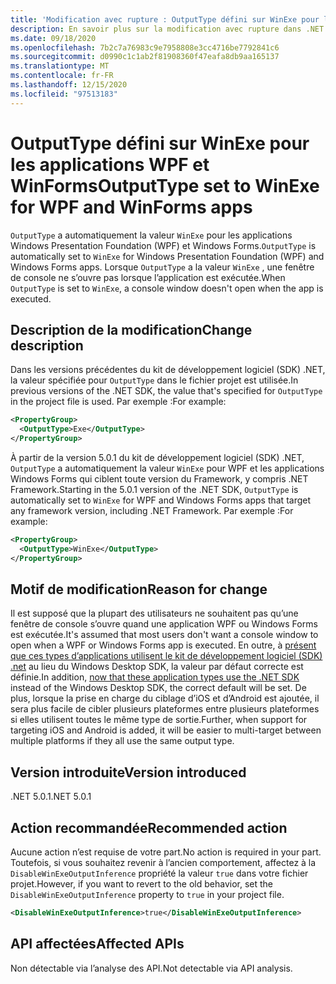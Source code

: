 ```yaml
---
title: 'Modification avec rupture : OutputType défini sur WinExe pour les applications WPF et WinForms'
description: En savoir plus sur la modification avec rupture dans .NET 5,0 où OutputType est automatiquement défini sur WinExe pour les applications Windows Forms.
ms.date: 09/18/2020
ms.openlocfilehash: 7b2c7a76983c9e7958808e3cc4716be7792841c6
ms.sourcegitcommit: d0990c1c1ab2f81908360f47eafa8db9aa165137
ms.translationtype: MT
ms.contentlocale: fr-FR
ms.lasthandoff: 12/15/2020
ms.locfileid: "97513183"
---
```

# <a name="outputtype-set-to-winexe-for-wpf-and-winforms-apps"></a><span data-ttu-id="bc5dc-103">OutputType défini sur WinExe pour les applications WPF et WinForms</span><span class="sxs-lookup"><span data-stu-id="bc5dc-103">OutputType set to WinExe for WPF and WinForms apps</span></span>

<span data-ttu-id="bc5dc-104">`OutputType` a automatiquement la valeur `WinExe` pour les applications Windows Presentation Foundation (WPF) et Windows Forms.</span><span class="sxs-lookup"><span data-stu-id="bc5dc-104">`OutputType` is automatically set to `WinExe` for Windows Presentation Foundation (WPF) and Windows Forms apps.</span></span> <span data-ttu-id="bc5dc-105">Lorsque `OutputType` a la valeur `WinExe` , une fenêtre de console ne s’ouvre pas lorsque l’application est exécutée.</span><span class="sxs-lookup"><span data-stu-id="bc5dc-105">When `OutputType` is set to `WinExe`, a console window doesn't open when the app is executed.</span></span>

## <a name="change-description"></a><span data-ttu-id="bc5dc-106">Description de la modification</span><span class="sxs-lookup"><span data-stu-id="bc5dc-106">Change description</span></span>

<span data-ttu-id="bc5dc-107">Dans les versions précédentes du kit de développement logiciel (SDK) .NET, la valeur spécifiée pour `OutputType` dans le fichier projet est utilisée.</span><span class="sxs-lookup"><span data-stu-id="bc5dc-107">In previous versions of the .NET SDK, the value that's specified for `OutputType` in the project file is used.</span></span> <span data-ttu-id="bc5dc-108">Par exemple :</span><span class="sxs-lookup"><span data-stu-id="bc5dc-108">For example:</span></span>

```xml
<PropertyGroup>
  <OutputType>Exe</OutputType>
</PropertyGroup>
```

<span data-ttu-id="bc5dc-109">À partir de la version 5.0.1 du kit de développement logiciel (SDK) .NET, `OutputType` a automatiquement la valeur `WinExe` pour WPF et les applications Windows Forms qui ciblent toute version du Framework, y compris .NET Framework.</span><span class="sxs-lookup"><span data-stu-id="bc5dc-109">Starting in the 5.0.1 version of the .NET SDK, `OutputType` is automatically set to `WinExe` for WPF and Windows Forms apps that target any framework version, including .NET Framework.</span></span> <span data-ttu-id="bc5dc-110">Par exemple :</span><span class="sxs-lookup"><span data-stu-id="bc5dc-110">For example:</span></span>

```xml
<PropertyGroup>
  <OutputType>WinExe</OutputType>
</PropertyGroup>
```

## <a name="reason-for-change"></a><span data-ttu-id="bc5dc-111">Motif de modification</span><span class="sxs-lookup"><span data-stu-id="bc5dc-111">Reason for change</span></span>

<span data-ttu-id="bc5dc-112">Il est supposé que la plupart des utilisateurs ne souhaitent pas qu’une fenêtre de console s’ouvre quand une application WPF ou Windows Forms est exécutée.</span><span class="sxs-lookup"><span data-stu-id="bc5dc-112">It's assumed that most users don't want a console window to open when a WPF or Windows Forms app is executed.</span></span> <span data-ttu-id="bc5dc-113">En outre, à [présent que ces types d’applications utilisent le kit de développement logiciel (SDK) .net](sdk-and-target-framework-change.md) au lieu du Windows Desktop SDK, la valeur par défaut correcte est définie.</span><span class="sxs-lookup"><span data-stu-id="bc5dc-113">In addition, [now that these application types use the .NET SDK](sdk-and-target-framework-change.md) instead of the Windows Desktop SDK, the correct default will be set.</span></span> <span data-ttu-id="bc5dc-114">De plus, lorsque la prise en charge du ciblage d’iOS et d’Android est ajoutée, il sera plus facile de cibler plusieurs plateformes entre plusieurs plateformes si elles utilisent toutes le même type de sortie.</span><span class="sxs-lookup"><span data-stu-id="bc5dc-114">Further, when support for targeting iOS and Android is added, it will be easier to multi-target between multiple platforms if they all use the same output type.</span></span>

## <a name="version-introduced"></a><span data-ttu-id="bc5dc-115">Version introduite</span><span class="sxs-lookup"><span data-stu-id="bc5dc-115">Version introduced</span></span>

<span data-ttu-id="bc5dc-116">.NET 5.0.1</span><span class="sxs-lookup"><span data-stu-id="bc5dc-116">.NET 5.0.1</span></span>

## <a name="recommended-action"></a><span data-ttu-id="bc5dc-117">Action recommandée</span><span class="sxs-lookup"><span data-stu-id="bc5dc-117">Recommended action</span></span>

<span data-ttu-id="bc5dc-118">Aucune action n’est requise de votre part.</span><span class="sxs-lookup"><span data-stu-id="bc5dc-118">No action is required in your part.</span></span> <span data-ttu-id="bc5dc-119">Toutefois, si vous souhaitez revenir à l’ancien comportement, affectez à la `DisableWinExeOutputInference` propriété la valeur `true` dans votre fichier projet.</span><span class="sxs-lookup"><span data-stu-id="bc5dc-119">However, if you want to revert to the old behavior, set the `DisableWinExeOutputInference` property to `true` in your project file.</span></span>

```xml
<DisableWinExeOutputInference>true</DisableWinExeOutputInference>
```

## <a name="affected-apis"></a><span data-ttu-id="bc5dc-120">API affectées</span><span class="sxs-lookup"><span data-stu-id="bc5dc-120">Affected APIs</span></span>

<span data-ttu-id="bc5dc-121">Non détectable via l’analyse des API.</span><span class="sxs-lookup"><span data-stu-id="bc5dc-121">Not detectable via API analysis.</span></span>

<!--

### Affected APIs

Not detectable via API analysis.

### Category

- Windows Forms
- Windows Presentation Framework (WPF)

-->
